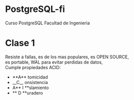 # PostgreSQL-fi
Curso PostgreSQL Facultad de Ingenieria

# Clase 1
Resiste a fallas, es de los mas populares, es OPEN SOURCE, 
<br>
es portable,
WAL para evitar perdidas de datos, <br> 
Cumple propiedades ACID: 
<ul>
  <li> **A** tomicidad</li>
  <li> __C__ onsistencia</li>
  <li>A** I **slamiento</li>
  <li>** D **uradero</li>
</ul>
